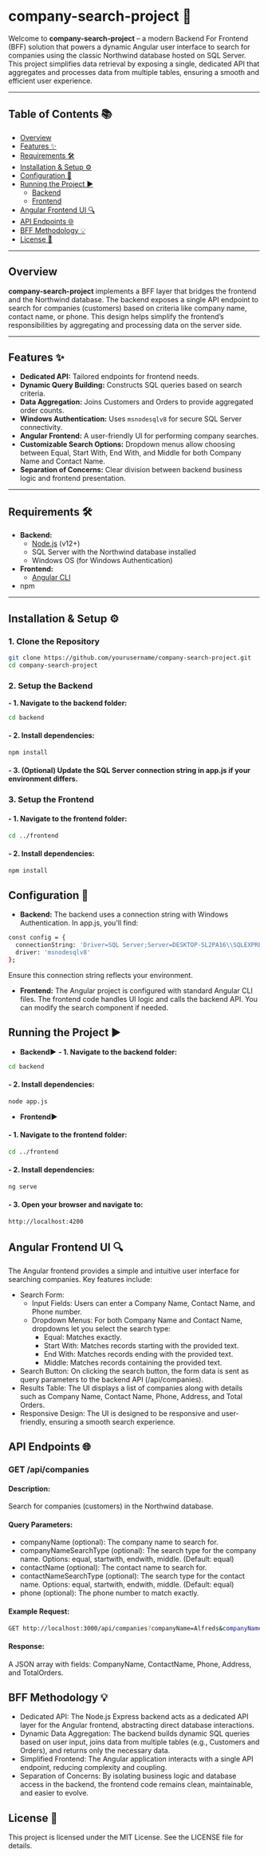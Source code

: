 # company-search-project 🚀

Welcome to **company-search-project** – a modern Backend For Frontend (BFF) solution that powers a dynamic Angular user interface to search for companies using the classic Northwind database hosted on SQL Server. This project simplifies data retrieval by exposing a single, dedicated API that aggregates and processes data from multiple tables, ensuring a smooth and efficient user experience.


---

## Table of Contents 📚

- [Overview](#overview)
- [Features ✨](#features-)
- [Requirements 🛠️](#requirements-)
- [Installation & Setup ⚙️](#installation--setup-)
- [Configuration 🔧](#configuration-)
- [Running the Project ▶️](#running-the-project-)
  - [Backend](#backend)
  - [Frontend](#frontend)
- [Angular Frontend UI 🔍](#angular-frontend-ui-)
- [API Endpoints 🌐](#api-endpoints-)
- [BFF Methodology 💡](#bff-methodology-)
- [License 📄](#license-)

---

## Overview

**company-search-project** implements a BFF layer that bridges the frontend and the Northwind database. The backend exposes a single API endpoint to search for companies (customers) based on criteria like company name, contact name, or phone. This design helps simplify the frontend’s responsibilities by aggregating and processing data on the server side.

---

## Features ✨

- **Dedicated API:** Tailored endpoints for frontend needs.
- **Dynamic Query Building:** Constructs SQL queries based on search criteria.
- **Data Aggregation:** Joins Customers and Orders to provide aggregated order counts.
- **Windows Authentication:** Uses `msnodesqlv8` for secure SQL Server connectivity.
- **Angular Frontend:** A user-friendly UI for performing company searches.
- **Customizable Search Options:** Dropdown menus allow choosing between Equal, Start With, End With, and Middle for both Company Name and Contact Name.
- **Separation of Concerns:** Clear division between backend business logic and frontend presentation.

---

## Requirements 🛠️

- **Backend:**
  - [Node.js](https://nodejs.org/) (v12+)
  - SQL Server with the Northwind database installed
  - Windows OS (for Windows Authentication)
- **Frontend:**
  - [Angular CLI](https://angular.io/cli)
- npm

---

## Installation & Setup ⚙️

### 1. Clone the Repository

```bash
git clone https://github.com/yourusername/company-search-project.git
cd company-search-project
```

### 2. Setup the Backend
**- 1. Navigate to the backend folder:**

```bash
cd backend
```
#### - 2. Install dependencies:

```bash
npm install
```

#### - 3. (Optional) Update the SQL Server connection string in app.js if your environment differs.

### 3. Setup the Frontend
#### - 1. Navigate to the frontend folder:

```bash
cd ../frontend
```
#### - 2. Install dependencies:

```bash
npm install
```

## Configuration 🔧

- **Backend:**
The backend uses a connection string with Windows Authentication. In app.js, you'll find:

```bash
const config = {
  connectionString: 'Driver=SQL Server;Server=DESKTOP-SL2PA16\\SQLEXPRESS;Database=Northwind;Trusted_Connection=true',
  driver: 'msnodesqlv8'
};
```
Ensure this connection string reflects your environment.

- **Frontend:**
The Angular project is configured with standard Angular CLI files. The frontend code handles UI logic and calls the backend API. You can modify the search component if needed.

## Running the Project ▶️

- **Backend▶️**
**- 1. Navigate to the backend folder:**

```bash
cd backend
```
#### - 2. Install dependencies:

```bash
node app.js
```

- **Frontend▶️**
#### - 1. Navigate to the frontend folder:

```bash
cd ../frontend
```
#### - 2. Install dependencies:

```bash
ng serve
```

#### - 3. Open your browser and navigate to:
```bash
http://localhost:4200
```

## Angular Frontend UI 🔍
The Angular frontend provides a simple and intuitive user interface for searching companies. Key features include:
- Search Form:
  - Input Fields: Users can enter a Company Name, Contact Name, and Phone number.
  - Dropdown Menus: For both Company Name and Contact Name, dropdowns let you select the search type:
    - Equal: Matches exactly.
    - Start With: Matches records starting with the provided text.
    - End With: Matches records ending with the provided text.
    - Middle: Matches records containing the provided text.
- Search Button:
  On clicking the search button, the form data is sent as query parameters to the backend API (/api/companies).
- Results Table:
  The UI displays a list of companies along with details such as Company Name, Contact Name, Phone, Address, and Total Orders.
- Responsive Design:
  The UI is designed to be responsive and user-friendly, ensuring a smooth search experience.

## API Endpoints 🌐
### GET /api/companies

#### Description:
Search for companies (customers) in the Northwind database.

#### Query Parameters:
- companyName (optional): The company name to search for.
- companyNameSearchType (optional): The search type for the company name. Options: equal, startwith, endwith, middle. (Default: equal)
- contactName (optional): The contact name to search for.
- contactNameSearchType (optional): The search type for the contact name. Options: equal, startwith, endwith, middle. (Default: equal)
- phone (optional): The phone number to match exactly.

#### Example Request:
```bash
GET http://localhost:3000/api/companies?companyName=Alfreds&companyNameSearchType=startwith
```
#### Response:
A JSON array with fields: CompanyName, ContactName, Phone, Address, and TotalOrders.

## BFF Methodology 💡
- Dedicated API:
The Node.js Express backend acts as a dedicated API layer for the Angular frontend, abstracting direct database interactions.
- Dynamic Data Aggregation:
The backend builds dynamic SQL queries based on user input, joins data from multiple tables (e.g., Customers and Orders), and returns only the necessary data.
- Simplified Frontend:
The Angular application interacts with a single API endpoint, reducing complexity and coupling.
- Separation of Concerns:
By isolating business logic and database access in the backend, the frontend code remains clean, maintainable, and easier to evolve.

## License 📄
This project is licensed under the MIT License. See the LICENSE file for details.

